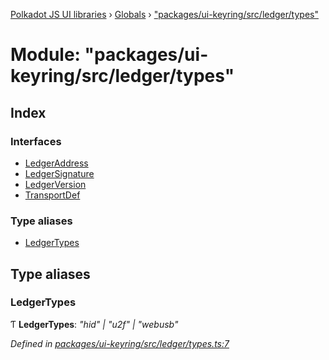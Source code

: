 [Polkadot JS UI libraries](../README.md) › [Globals](../globals.md) › ["packages/ui-keyring/src/ledger/types"](_packages_ui_keyring_src_ledger_types_.md)

# Module: "packages/ui-keyring/src/ledger/types"

## Index

### Interfaces

* [LedgerAddress](../interfaces/_packages_ui_keyring_src_ledger_types_.ledgeraddress.md)
* [LedgerSignature](../interfaces/_packages_ui_keyring_src_ledger_types_.ledgersignature.md)
* [LedgerVersion](../interfaces/_packages_ui_keyring_src_ledger_types_.ledgerversion.md)
* [TransportDef](../interfaces/_packages_ui_keyring_src_ledger_types_.transportdef.md)

### Type aliases

* [LedgerTypes](_packages_ui_keyring_src_ledger_types_.md#ledgertypes)

## Type aliases

###  LedgerTypes

Ƭ **LedgerTypes**: *"hid" | "u2f" | "webusb"*

*Defined in [packages/ui-keyring/src/ledger/types.ts:7](https://github.com/polkadot-js/ui/blob/42e57ee0/packages/ui-keyring/src/ledger/types.ts#L7)*
